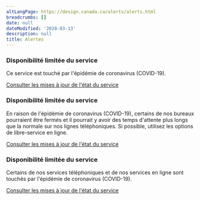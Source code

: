 ```yaml
---
altLangPage: https://design.canada.ca/alerts/alerts.html
breadcrumbs: []
date: null
dateModified: '2020-03-13'
description: null
title: Alertes
---
```



<section>
 <section class="alert alert-warning">
  <h3>
   Disponibilité limitée du service
  </h3>
  <p>
   Ce service est touché par l'épidémie de coronavirus (COVID-19).
  </p>
  <p>
   <a href="#">
    Consulter les mises à jour de l'état du service
   </a>
  </p>
 </section>
 <section class="alert alert-warning">
  <h3>
   Disponibilité limitée du service
  </h3>
  <p>
   En raison de l'épidémie de coronavirus (COVID-19), certains de nos bureaux pourraient être fermés et il pourrait y avoir des temps d'attente plus longs que la normale sur nos lignes téléphoniques. Si possible, utilisez les options de libre-service en ligne.
  </p>
  <p>
   <a href="#">
    Consulter les mises à jour de l'état du service
   </a>
  </p>
 </section>
 <section class="alert alert-warning">
  <h3>
   Disponibilité limitée du service
  </h3>
  <p>
   Certains de nos services téléphoniques et de nos services en ligne sont touchés par l'épidémie de coronavirus (COVID-19).
  </p>
  <p>
   <a href="#">
    Consulter les mises à jour de l'état du service
   </a>
  </p>
 </section>
</section>

<div id="def-preFooter">
</div>



